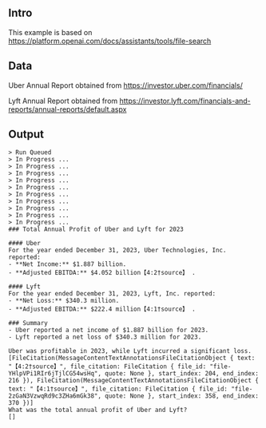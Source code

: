 ## Intro

This example is based on https://platform.openai.com/docs/assistants/tools/file-search


## Data

Uber Annual Report obtained from https://investor.uber.com/financials/

Lyft Annual Report obtained from https://investor.lyft.com/financials-and-reports/annual-reports/default.aspx


## Output

```
> Run Queued
> In Progress ...
> In Progress ...
> In Progress ...
> In Progress ...
> In Progress ...
> In Progress ...
> In Progress ...
> In Progress ...
> In Progress ...
> In Progress ...
### Total Annual Profit of Uber and Lyft for 2023

#### Uber
For the year ended December 31, 2023, Uber Technologies, Inc. reported:
- **Net Income:** $1.887 billion.
- **Adjusted EBITDA:** $4.052 billion【4:2†source】 .

#### Lyft
For the year ended December 31, 2023, Lyft, Inc. reported:
- **Net Loss:** $340.3 million.
- **Adjusted EBITDA:** $222.4 million【4:1†source】 .

### Summary
- Uber reported a net income of $1.887 billion for 2023.
- Lyft reported a net loss of $340.3 million for 2023.

Uber was profitable in 2023, while Lyft incurred a significant loss.
[FileCitation(MessageContentTextAnnotationsFileCitationObject { text: "【4:2†source】", file_citation: FileCitation { file_id: "file-YHlpVPi1RIr6jTjlCG54wsHq", quote: None }, start_index: 204, end_index: 216 }), FileCitation(MessageContentTextAnnotationsFileCitationObject { text: "【4:1†source】", file_citation: FileCitation { file_id: "file-2zGaN3VzwqRd9c3ZHa6mGk38", quote: None }, start_index: 358, end_index: 370 })]
What was the total annual profit of Uber and Lyft?
[]
```
